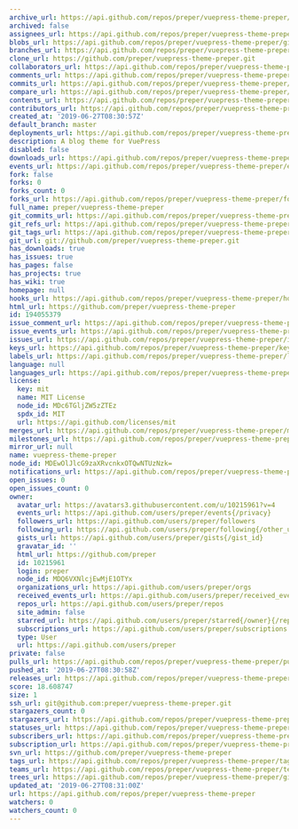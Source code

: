 ```yaml
---
archive_url: https://api.github.com/repos/preper/vuepress-theme-preper/{archive_format}{/ref}
archived: false
assignees_url: https://api.github.com/repos/preper/vuepress-theme-preper/assignees{/user}
blobs_url: https://api.github.com/repos/preper/vuepress-theme-preper/git/blobs{/sha}
branches_url: https://api.github.com/repos/preper/vuepress-theme-preper/branches{/branch}
clone_url: https://github.com/preper/vuepress-theme-preper.git
collaborators_url: https://api.github.com/repos/preper/vuepress-theme-preper/collaborators{/collaborator}
comments_url: https://api.github.com/repos/preper/vuepress-theme-preper/comments{/number}
commits_url: https://api.github.com/repos/preper/vuepress-theme-preper/commits{/sha}
compare_url: https://api.github.com/repos/preper/vuepress-theme-preper/compare/{base}...{head}
contents_url: https://api.github.com/repos/preper/vuepress-theme-preper/contents/{+path}
contributors_url: https://api.github.com/repos/preper/vuepress-theme-preper/contributors
created_at: '2019-06-27T08:30:57Z'
default_branch: master
deployments_url: https://api.github.com/repos/preper/vuepress-theme-preper/deployments
description: A blog theme for VuePress
disabled: false
downloads_url: https://api.github.com/repos/preper/vuepress-theme-preper/downloads
events_url: https://api.github.com/repos/preper/vuepress-theme-preper/events
fork: false
forks: 0
forks_count: 0
forks_url: https://api.github.com/repos/preper/vuepress-theme-preper/forks
full_name: preper/vuepress-theme-preper
git_commits_url: https://api.github.com/repos/preper/vuepress-theme-preper/git/commits{/sha}
git_refs_url: https://api.github.com/repos/preper/vuepress-theme-preper/git/refs{/sha}
git_tags_url: https://api.github.com/repos/preper/vuepress-theme-preper/git/tags{/sha}
git_url: git://github.com/preper/vuepress-theme-preper.git
has_downloads: true
has_issues: true
has_pages: false
has_projects: true
has_wiki: true
homepage: null
hooks_url: https://api.github.com/repos/preper/vuepress-theme-preper/hooks
html_url: https://github.com/preper/vuepress-theme-preper
id: 194055379
issue_comment_url: https://api.github.com/repos/preper/vuepress-theme-preper/issues/comments{/number}
issue_events_url: https://api.github.com/repos/preper/vuepress-theme-preper/issues/events{/number}
issues_url: https://api.github.com/repos/preper/vuepress-theme-preper/issues{/number}
keys_url: https://api.github.com/repos/preper/vuepress-theme-preper/keys{/key_id}
labels_url: https://api.github.com/repos/preper/vuepress-theme-preper/labels{/name}
language: null
languages_url: https://api.github.com/repos/preper/vuepress-theme-preper/languages
license:
  key: mit
  name: MIT License
  node_id: MDc6TGljZW5zZTEz
  spdx_id: MIT
  url: https://api.github.com/licenses/mit
merges_url: https://api.github.com/repos/preper/vuepress-theme-preper/merges
milestones_url: https://api.github.com/repos/preper/vuepress-theme-preper/milestones{/number}
mirror_url: null
name: vuepress-theme-preper
node_id: MDEwOlJlcG9zaXRvcnkxOTQwNTUzNzk=
notifications_url: https://api.github.com/repos/preper/vuepress-theme-preper/notifications{?since,all,participating}
open_issues: 0
open_issues_count: 0
owner:
  avatar_url: https://avatars3.githubusercontent.com/u/10215961?v=4
  events_url: https://api.github.com/users/preper/events{/privacy}
  followers_url: https://api.github.com/users/preper/followers
  following_url: https://api.github.com/users/preper/following{/other_user}
  gists_url: https://api.github.com/users/preper/gists{/gist_id}
  gravatar_id: ''
  html_url: https://github.com/preper
  id: 10215961
  login: preper
  node_id: MDQ6VXNlcjEwMjE1OTYx
  organizations_url: https://api.github.com/users/preper/orgs
  received_events_url: https://api.github.com/users/preper/received_events
  repos_url: https://api.github.com/users/preper/repos
  site_admin: false
  starred_url: https://api.github.com/users/preper/starred{/owner}{/repo}
  subscriptions_url: https://api.github.com/users/preper/subscriptions
  type: User
  url: https://api.github.com/users/preper
private: false
pulls_url: https://api.github.com/repos/preper/vuepress-theme-preper/pulls{/number}
pushed_at: '2019-06-27T08:30:58Z'
releases_url: https://api.github.com/repos/preper/vuepress-theme-preper/releases{/id}
score: 18.608747
size: 1
ssh_url: git@github.com:preper/vuepress-theme-preper.git
stargazers_count: 0
stargazers_url: https://api.github.com/repos/preper/vuepress-theme-preper/stargazers
statuses_url: https://api.github.com/repos/preper/vuepress-theme-preper/statuses/{sha}
subscribers_url: https://api.github.com/repos/preper/vuepress-theme-preper/subscribers
subscription_url: https://api.github.com/repos/preper/vuepress-theme-preper/subscription
svn_url: https://github.com/preper/vuepress-theme-preper
tags_url: https://api.github.com/repos/preper/vuepress-theme-preper/tags
teams_url: https://api.github.com/repos/preper/vuepress-theme-preper/teams
trees_url: https://api.github.com/repos/preper/vuepress-theme-preper/git/trees{/sha}
updated_at: '2019-06-27T08:31:00Z'
url: https://api.github.com/repos/preper/vuepress-theme-preper
watchers: 0
watchers_count: 0
---
```

